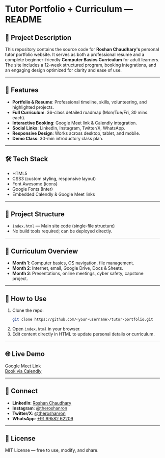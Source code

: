 # Tutor Portfolio + Curriculum — README

## 📌 Project Description
This repository contains the source code for **Roshan Chaudhary's** personal tutor portfolio website. It serves as both a professional resume and a complete beginner-friendly **Computer Basics Curriculum** for adult learners. The site includes a 12-week structured program, booking integrations, and an engaging design optimized for clarity and ease of use.

---

## 🚀 Features
- **Portfolio & Resume**: Professional timeline, skills, volunteering, and highlighted projects.
- **Full Curriculum**: 36-class detailed roadmap (Mon/Tue/Fri, 30 mins each).
- **Interactive Booking**: Google Meet link & Calendly integration.
- **Social Links**: LinkedIn, Instagram, Twitter/X, WhatsApp.
- **Responsive Design**: Works across desktop, tablet, and mobile.
- **Demo Class**: 30-min introductory class plan.

---

## 🛠️ Tech Stack
- HTML5
- CSS3 (custom styling, responsive layout)
- Font Awesome (icons)
- Google Fonts (Inter)
- Embedded Calendly & Google Meet links

---

## 📂 Project Structure
- `index.html` — Main site code (single-file structure)
- No build tools required; can be deployed directly.

---

## 📅 Curriculum Overview
- **Month 1**: Computer basics, OS navigation, file management.
- **Month 2**: Internet, email, Google Drive, Docs & Sheets.
- **Month 3**: Presentations, online meetings, cyber safety, capstone project.

---

## 📖 How to Use
1. Clone the repo:
   ```bash
   git clone https://github.com/<your-username>/tutor-portfolio.git
   ```
2. Open `index.html` in your browser.
3. Edit content directly in HTML to update personal details or curriculum.

---

## 🌐 Live Demo
[Google Meet Link](https://meet.google.com/owi-nsdc-ric)  
[Book via Calendly](https://calendly.com/theroshanron)

---

## 🤝 Connect
- **LinkedIn**: [Roshan Chaudhary](https://www.linkedin.com/in/roshanchaudhary/)
- **Instagram**: [@theroshanron](https://instagram.com/theroshanron)
- **Twitter/X**: [@theroshanron](https://x.com/theroshanron)
- **WhatsApp**: [+91 99582 62209](https://wa.me/919958262209)

---

## 📜 License
MIT License — free to use, modify, and share.
